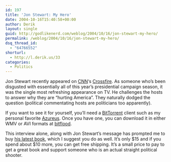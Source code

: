 ```yaml
---
id: 197
title: 'Jon Stewart: My Hero'
date: 2004-10-16T15:40:58+00:00
author: Derik
layout: single
guid: http://godlikenerd.com/weblog/2004/10/16/jon-stewart-my-hero/
permalink: /weblog/2004/10/16/jon-stewart-my-hero/
dsq_thread_id:
  - "64766552"
shorturl:
  - http://l.derik.us/33
categories:
  - Politics
---
```

Jon Stewart recently appeared on [CNN](http://www.cnn.com)&#8216;s [Crossfire](http://www.cnn.com/CNN/Programs/crossfire/). As someone who&#8217;s been disgusted with essentially all of this year&#8217;s presidential campaign season, it was the single most refreshing appearance on TV. He challenges the hosts to answer why they are &#8220;hurting America&#8221;. They naturally dodged the question (political commentating hosts are politicians too apparently).

If you want to see it for yourself, you&#8217;ll need a [BitTorrent](http://bittorrent.com) client such as my personal favorite [Azureus](http://azureus.sourceforge.net). Once you have one, you can download it in either WMV or AVI formats at [bitflood](http://bitflood.org:8080/?file=791b2f5d95a54d1381b85f271b51f71e73964185).

This interview alone, along with Jon Stewart&#8217;s message has prompted me to buy [his latest book](http://www.amazon.com/exec/obidos/tg/detail/-/0446532681/qid=1097955385/sr=1-1/ref=sr_1_1/102-4543573-3082522?v=glance&s=books), which I suggest you do as well. It&#8217;s only $15 and if you spend about $10 more, you can get free shipping. It&#8217;s a small price to pay to get a great book and support someone who is an actual straight political shooter.